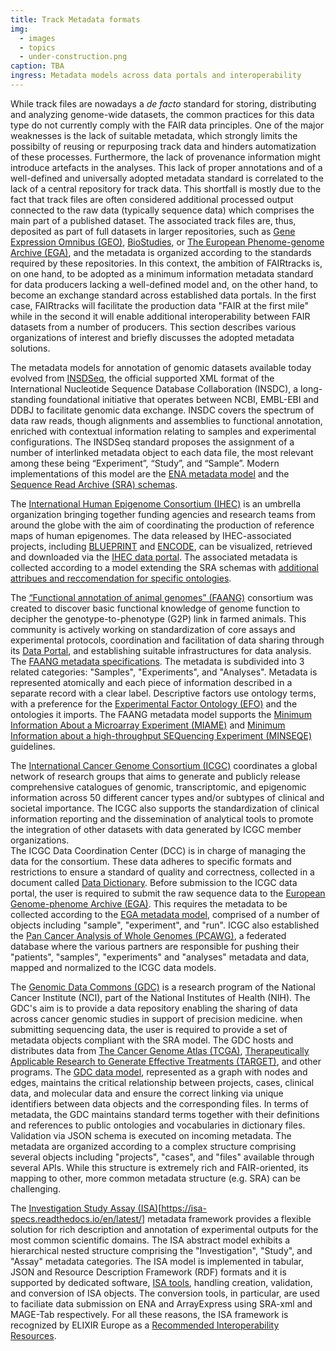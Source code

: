 ```yaml
---
title: Track Metadata formats
img:
  - images
  - topics
  - under-construction.png
caption: TBA
ingress: Metadata models across data portals and interoperability
---
```


While track files are nowadays a *de facto* standard for storing,
distributing and analyzing genome-wide datasets,
the common practices for this data type do not currently comply with the FAIR data principles.
One of the major weaknesses is the lack of suitable metadata,
which strongly limits the possibilty of reusing or repurposing track data and hinders automatization of these processes. 
Furthermore, the lack of provenance information might introduce artefacts in the analyses. 
This lack of proper annotations and of a well-defined and universally adopted metadata standard is
correlated to the lack of a central repository for track data.
This shortfall is mostly due to the fact that track files are often considered additional processed output
connected to the raw data (typically sequence data) which comprises the main part of a published dataset.
The associated track files are, thus, deposited as part of full datasets in larger repositories,
such as [Gene Expression Omnibus (GEO)](https://www.ncbi.nlm.nih.gov/geo/),
[BioStudies](https://www.ebi.ac.uk/biostudies/),
or [The European Phenome-genome Archive (EGA)](https://ega-archive.org/),
and the metadata is organized according to the standards required by these repositories.
In this context, the ambition of FAIRtracks is, on one hand, to be adopted as a minimum information metadata standard
for data producers lacking a well-defined model and, on the other hand, to become an exchange standard across established
data portals. In the first case, FAIRtracks will facilitate the production data "FAIR at the first mile" while in the second
it will enable additional interoperability between FAIR datasets from a number of producers.
This section describes various organizations of interest and briefly discusses the adopted metadata solutions.

The metadata models for annotation of genomic datasets available today evolved
from [INSDSeq](https://www.insdc.org/documents/xml-status),
the official supported XML format of the International Nucleotide Sequence Database Collaboration (INSDC),
a long-standing foundational initiative that operates between NCBI, EMBL-EBI and DDBJ to facilitate genomic data exchange.
INSDC covers the spectrum of data raw reads, though alignments and assemblies to functional annotation, enriched with contextual
information relating to samples and experimental configurations. 
The INSDSeq standard proposes the assignment of a number of interlinked metadata object to each data file,
the most relevant among these being “Experiment”, “Study”, and “Sample”. Modern implementations of this model are the
[ENA metadata model](https://ena-docs.readthedocs.io/en/latest/submit/general-guide/metadata.html) and the
[Sequence Read Archive (SRA) schemas](https://trace.ncbi.nlm.nih.gov/Traces/sra/sra.cgi?view=xml_schemas).

The [International Human Epigenome Consortium (IHEC)](http://ihec-epigenomes.org/) is an umbrella organization bringing together
funding agencies and research teams from around the globe with the aim of coordinating the production of reference maps of human epigenomes.
The data released by IHEC-associated projects, including [BLUEPRINT](http://blueprint-data.bsc.es/) and [ENCODE](https://www.encodeproject.org/),
can be visualized, retrieved and downloaded via the [IHEC data portal](https://epigenomesportal.ca/ihec/index.html). 
The associated metadata is collected according to a model extending the SRA schemas with [additional attribues
and reccomendation for specific ontologies](https://github.com/IHEC/ihec-metadata/blob/master/specs/Ihec_metadata_specification.md).

The [“Functional annotation of animal genomes” (FAANG)](https://www.animalgenome.org/community/FAANG/)
consortium was created to discover basic functional knowledge of genome function to decipher the genotype-to-phenotype (G2P) link in farmed animals.
This community is actively working on standardization of core assays and experimental protocols, coordination and facilitation of data sharing through
its [Data Portal](https://data.faang.org/home), and establishing suitable infrastructures for data analysis. 
The [FAANG metadata specifications](https://github.com/FAANG/dcc-metadata/blob/master/docs/faang_metadata_overview.md).
The metadata is subdivided into 3 related categories: "Samples", "Experiments", and "Analyses".
Metadata is represented atomically and each piece of information described in a separate record with a clear label.
Descriptive factors use ontology terms, with a preference for the [Experimental Factor Ontology (EFO)](https://www.ebi.ac.uk/efo/)
and the ontologies it imports. The FAANG metadata model supports the
[Minimum Information About a Microarray Experiment (MIAME)](https://www.fged.org/projects/miame/) and
[Minimum Information about a high-throughput SEQuencing Experiment (MINSEQE)](https://www.fged.org/projects/minseqe/) guidelines.

The [International Cancer Genome Consortium (ICGC)](https://icgc.org/) coordinates a global network of research groups
that aims to generate and publicly release comprehensive catalogues of genomic, transcriptomic, and epigenomic information
across 50 different cancer types and/or subtypes of clinical and societal importance.
The ICGC also supports the standardization of clinical information reporting and the dissemination of analytical tools to promote
the integration of other datasets with data generated by ICGC member organizations.  
The ICGC Data Coordination Center (DCC) is in charge of managing the data for the consortium.
These data adheres to specific formats and restrictions to ensure a standard of quality and correctness,
collected in a document called [Data Dictionary](https://docs.icgc.org/dictionary/viewer/).
Before submission to the ICGC data portal, the user is required to submit the raw sequence data to the
[European Genome-phenome Archive (EGA)](https://ega-archive.org/). This requires the metadata to be
collected according to the
[EGA metadata model](https://docs.icgc.org/submission/guide/overview/submitting-raw-data-ega/#fragment-of-the-sample-xml-file),
comprised of a number of objects including "sample", "experiment", and "run".
ICGC also established the [Pan Cancer Analysis of Whole Genomes (PCAWG)](https://dcc.icgc.org/pcawg),
a federated database where the various partners are responsible for pushing their "patients",
"samples", "experiments" and "analyses" metadata and data, mapped and normalized to the ICGC data models.

The [Genomic Data Commons (GDC)](https://gdc.cancer.gov/about-gdc) is a research program of the National Cancer Institute (NCI),
part of the National Institutes of Health (NIH). The GDC's aim is to provide a data repository
enabling the sharing of data across cancer genomic studies in support of precision medicine.
when submitting sequencing data, the user is required to provide a set of metadata objects compliant with the SRA model.
The GDC hosts and distributes data from
[The Cancer Genome Atlas (TCGA)](https://www.cancer.gov/about-nci/organization/ccg/research/structural-genomics/tcga),
[Therapeutically Applicable Research to Generate Effective Treatments (TARGET)](https://ocg.cancer.gov/programs/target),
and other programs.
The [GDC data model](https://gdc.cancer.gov/developers/gdc-data-model), represented as a graph with nodes and edges,
maintains the critical relationship between projects, cases, clinical data, and molecular data
and ensure the correct linking via unique identifiers between data objects and the corresponding files.
In terms of metadata, the GDC maintains standard terms together with  their definitions and references to public ontologies and vocabularies
in dictionary files. Validation via JSON schema is executed on incoming metadata.
The metadata are organized according to a complex structure comprising several objects including "projects", "cases", and "files" available through
several APIs. While this structure is extremely rich and FAIR-oriented, its mapping to other, more common metadata structure (e.g. SRA) can be challenging. 

The [Investigation Study Assay (ISA)](https://isa-specs.readthedocs.io/en/latest/isamodel.html#)[https://isa-specs.readthedocs.io/en/latest/]
metadata framework provides a flexible solution for rich description and annotation of experimental outputs for the most common scientific domains.
The ISA abstract model exhibits a hierarchical nested structure comprising the "Investigation", "Study", and "Assay" metadata categories.
The ISA model is implemented in tabular, JSON and Resource Description Framework (RDF) formats and it is supported by dedicated software,
[ISA tools](https://isa-tools.org/), handling creation, validation, and conversion of ISA objects.
The conversion tools, in particular, are used to faciliate data submission on ENA and ArrayExpress using SRA-xml and MAGE-Tab respectively. 
For all these reasons, the ISA framework is recognized by ELIXIR Europe as a [Recommended
Interoperability Resources](https://elixir-europe.org/platforms/interoperability/rir-selection#:~:text=An%20ELIXIR%20Recommended%20Interoperability%20Resource,thus%20supporting%20the%20FAIR%20Principles).
